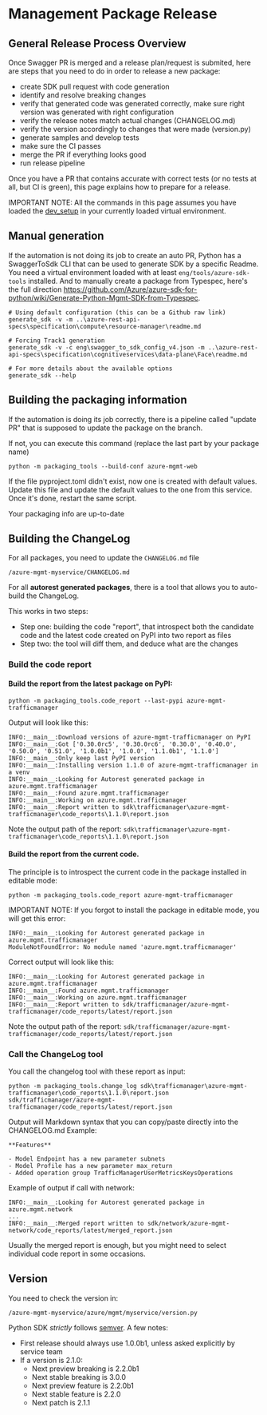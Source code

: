 # Management Package Release

## General Release Process Overview

Once Swagger PR is merged and a release plan/request is submited, here are steps that you need to do in order to release a new package:

- create SDK pull request with code generation
- identify and resolve breaking changes
- verify that generated code was generated correctly, make sure right version was generated with right configuration
- verify the release notes match actual changes (CHANGELOG.md)
- verify the version accordingly to changes that were made (version.py)
- generate samples and develop tests
- make sure the CI passes
- merge the PR if everything looks good
- run release pipeline

Once you have a PR that contains accurate with correct tests (or no tests at all, but CI is green), this page explains how to prepare for a release.

IMPORTANT NOTE: All the commands in this page assumes you have loaded the [dev_setup](https://github.com/Azure/azure-sdk-for-python/blob/main/doc/dev/dev_setup.md) in your currently loaded virtual environment.

## Manual generation

If the automation is not doing its job to create an auto PR, Python has a SwaggerToSdk CLI that can be used to generate SDK by a specific Readme. You need
a virtual environment loaded with at least `eng/tools/azure-sdk-tools` installed. And to manually create a package from Typespec, here's the full direction https://github.com/Azure/azure-sdk-for-python/wiki/Generate-Python-Mgmt-SDK-from-Typespec.

```shell
# Using default configuration (this can be a Github raw link)
generate_sdk -v -m ..\azure-rest-api-specs\specification\compute\resource-manager\readme.md

# Forcing Track1 generation
generate_sdk -v -c eng\swagger_to_sdk_config_v4.json -m ..\azure-rest-api-specs\specification\cognitiveservices\data-plane\Face\readme.md

# For more details about the available options
generate_sdk --help
```

## Building the packaging information

If the automation is doing its job correctly, there is a pipeline called "update PR" that is supposed to update the package on the branch.

If not, you can execute this command (replace the last part by your package name)
```shell
python -m packaging_tools --build-conf azure-mgmt-web
```

If the file pyproject.toml didn't exist, now one is created with default values. Update this file and update the default values to the one from this service. Once it's done, restart the same script.

Your packaging info are up-to-date

## Building the ChangeLog

For all packages, you need to update the `CHANGELOG.md` file

```
/azure-mgmt-myservice/CHANGELOG.md
```

For all **autorest generated packages**, there is a tool that allows you to auto-build the ChangeLog.

This works in two steps:
- Step one: building the code "report", that introspect both the candidate code and the latest code created on PyPI into two report as files
- Step two: the tool will diff them, and deduce what are the changes

### Build the code report

#### Build the report from the latest package on PyPI:
```shell
python -m packaging_tools.code_report --last-pypi azure-mgmt-trafficmanager
```

Output will look like this:
```shell
INFO:__main__:Download versions of azure-mgmt-trafficmanager on PyPI
INFO:__main__:Got ['0.30.0rc5', '0.30.0rc6', '0.30.0', '0.40.0', '0.50.0', '0.51.0', '1.0.0b1', '1.0.0', '1.1.0b1', '1.1.0']
INFO:__main__:Only keep last PyPI version
INFO:__main__:Installing version 1.1.0 of azure-mgmt-trafficmanager in a venv
INFO:__main__:Looking for Autorest generated package in azure.mgmt.trafficmanager
INFO:__main__:Found azure.mgmt.trafficmanager
INFO:__main__:Working on azure.mgmt.trafficmanager
INFO:__main__:Report written to sdk\trafficmanager\azure-mgmt-trafficmanager\code_reports\1.1.0\report.json
```

Note the output path of the report:
`sdk\trafficmanager\azure-mgmt-trafficmanager\code_reports\1.1.0\report.json`

#### Build the report from the current code.

The principle is to introspect the current code in the package installed in editable mode:

```shell
python -m packaging_tools.code_report azure-mgmt-trafficmanager
```

IMPORTANT NOTE: If you forgot to install the package in editable mode, you will get this error:
```shell
INFO:__main__:Looking for Autorest generated package in azure.mgmt.trafficmanager
ModuleNotFoundError: No module named 'azure.mgmt.trafficmanager'
```

Correct output will look like this:
```shell
INFO:__main__:Looking for Autorest generated package in azure.mgmt.trafficmanager
INFO:__main__:Found azure.mgmt.trafficmanager
INFO:__main__:Working on azure.mgmt.trafficmanager
INFO:__main__:Report written to sdk/trafficmanager/azure-mgmt-trafficmanager/code_reports/latest/report.json
```

Note the output path of the report:
`sdk/trafficmanager/azure-mgmt-trafficmanager/code_reports/latest/report.json`

### Call the ChangeLog tool

You call the changelog tool with these report as input:
```shell
python -m packaging_tools.change_log sdk\trafficmanager\azure-mgmt-trafficmanager\code_reports\1.1.0\report.json sdk/trafficmanager/azure-mgmt-trafficmanager/code_reports/latest/report.json
```

Output will Markdown syntax that you can copy/paste directly into the CHANGELOG.md
Example:
```shell
**Features**

- Model Endpoint has a new parameter subnets
- Model Profile has a new parameter max_return
- Added operation group TrafficManagerUserMetricsKeysOperations
```



Example of output if call with network:
```shell
INFO:__main__:Looking for Autorest generated package in azure.mgmt.network
...
INFO:__main__:Merged report written to sdk/network/azure-mgmt-network/code_reports/latest/merged_report.json
```

Usually the merged report is enough, but you might need to select individual code report in some occasions.

## Version

You need to check the version in:
```
/azure-mgmt-myservice/azure/mgmt/myservice/version.py
```

Python SDK _strictly_ follows [semver](https://semver.org/). A few notes:

- First release should always use 1.0.0b1, unless asked explicitly by service team
- If a version is 2.1.0:
  - Next preview breaking is 2.2.0b1
  - Next stable breaking is 3.0.0
  - Next preview feature is 2.2.0b1
  - Next stable feature is 2.2.0
  - Next patch is 2.1.1
